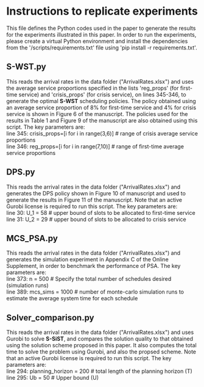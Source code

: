 # Instructions to replicate experiments
This file defines the Python codes used in the paper to generate the results for the experiments illustrated in this paper. In order to run the experiments, please create a virtual Python environment and install the dependencies from the '/scripts/requirements.txt' file using 'pip install -r requirements.txt'. 

## S-WST.py
This reads the arrival rates in the data folder ("ArrivalRates.xlsx") and uses the average service proportions specified in the lists 'reg_props' (for first-time service) and 'crisis_props' (for crisis service), on lines 345-346, to generate the optimal **S-WST** scheduling policies. The policy obtained using an average service proportion of 8% for first-time service and 4% for crisis service is shown in Figure 6 of the manuscript. The policies used for the results in Table 1 and Figure 9 of the manuscript are also obtained using this script. The key parameters are:\
line 345: crisis_props=[i for i in range(3,6)] # range of crisis average service proportions\
line 346: reg_props=[i for i in range(7,10)] # range of first-time average service proportions

## DPS.py
This reads the arrival rates in the data folder ("ArrivalRates.xlsx") and generates the DPS policy shown in Figure 10 of manuscript and used to generate the results in Figure 11 of the manuscript. Note that an active Gurobi license is required to run this script. The key parameters are:\
line 30: U_1 = 58 # upper bound of slots to be allocated to first-time service\
line 31: U_2 = 29 # upper bound of slots to be allocated to crisis service


## MCS_PSA.py 
This reads the arrival rates in the data folder ("ArrivalRates.xlsx") and generates the simulation experiment in Appendix C of the Online Supplement, in order to benchmark the performance of PSA. The key parameters are:\
line 373: n = 500 # Specify the total number of schedules desired (simulation runs)\
line 389: mcs_sims = 1000 # number of monte-carlo simulation runs to estimate the average system time for each schedule

## Solver_comparison.py
This reads the arrival rates in the data folder ("ArrivalRates.xlsx") and uses Gurobi to solve **S-SiST**, and compares the solution quality to that obtained using the solution scheme proposed in this paper. It also computes the total time to solve the problem using Gurobi, and also the propsed scheme. Note that an active Gurobi license is required to run this script. The key parameters are:\
line 294: planning_horizon = 200 # total length of the planning horizon (T)\
line 295: Ub = 50  # Upper bound (U)
